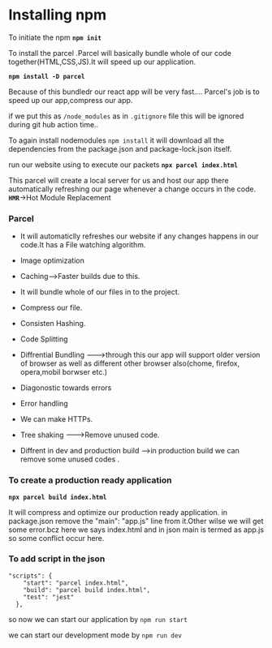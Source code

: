 # Installing npm 

To initiate the npm 
**`npm init`**






To install the parcel .Parcel will basically bundle whole of our code together(HTML,CSS,JS).It will speed up our application.

**`npm install -D parcel`**

Because of this bundledr our react app will be very fast....
Parcel's job is to speed up our app,compress our app.


if we put this as `/node_modules` as in `.gitignore` file this will be ignored during git hub action time..


To again install nodemodules `npm install` it will download all the dependencies from the package.json and package-lock.json itself.







run our website using to execute our packets 
**`npx parcel index.html`**

This parcel will create a local server for us and host our app there 
automatically refreshing our page whenever a change occurs in the code.
**`HMR`**->Hot Module Replacement

### Parcel

- It will automaticlly refreshes our website if any changes happens in our code.It has a File watching algorithm.

- Image optimization

- Caching-->Faster builds due to this.

- It will bundle whole of our files in to the project.

- Compress our file.

- Consisten Hashing.

- Code Splitting

- Diffrential Bundling --->through this our app will support older version of browser as well as different other browser also(chome, firefox, opera,mobil borwser etc.)

- Diagonostic towards errors

- Error handling

- We can make HTTPs.

- Tree shaking --->Remove unused code.

- Diffrent in dev and production build -->in production build we can remove some unused codes .


### To create a production ready application 
**`npx parcel build index.html`**

It will compress and optimize our production ready application.
in package.json remove the "main": "app.js" line from it.Other wilse we will get some error.bcz here we says index.html and in json main is termed as app.js so some conflict occur here.





### To add script in the json 


```
"scripts": {
    "start": "parcel index.html",
    "build": "parcel build index.html",
    "test": "jest"
  },
 ```


 so now we can start our application by `npm run start`

 we can start our development mode by `npm run dev`










